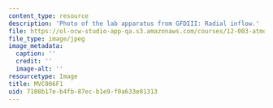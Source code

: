 ```yaml
---
content_type: resource
description: 'Photo of the lab apparatus from GFDIII: Radial inflow.'
file: https://ol-ocw-studio-app-qa.s3.amazonaws.com/courses/12-003-atmosphere-ocean-and-climate-dynamics-fall-2008/7108b17eb4fb87ecb1e9f0a633e01313_MVC006F1.jpg
file_type: image/jpeg
image_metadata:
  caption: ''
  credit: ''
  image-alt: ''
resourcetype: Image
title: MVC006F1
uid: 7108b17e-b4fb-87ec-b1e9-f0a633e01313
---
```

